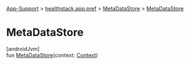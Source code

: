 
[App-Support](../../../index.html) > [healthstack.app.pref](../index.html) > [MetaDataStore](index.html) > [MetaDataStore](-meta-data-store.html)



# MetaDataStore



[androidJvm]\
fun [MetaDataStore](-meta-data-store.html)(context: [Context](https://developer.android.com/reference/kotlin/android/content/Context.html))




